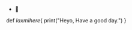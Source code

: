 - 👋 
<!---
bumfuzzleX/bumfuzzleX is a ✨ special ✨ repository because its `README.md` (this file) appears on your GitHub profile.
You can click the Preview link to take a look at your changes.
--->

def _laxmihere_{
           print("Heyo, Have a good day.")
           }
           
